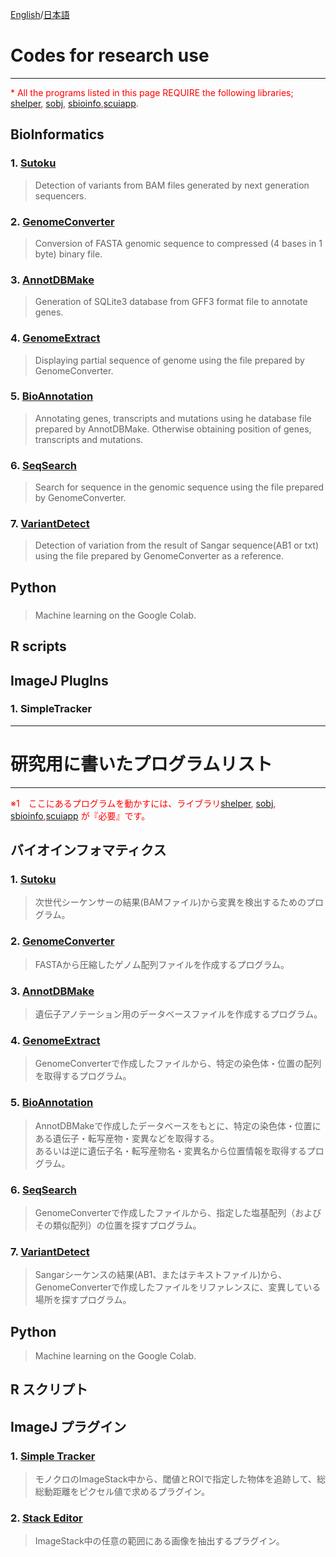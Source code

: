 [English](#Codes-for-research-use)/[日本語](#研究用に書いたプログラムリスト)   

# Codes for research use
---
<span style="color:red;">* All the programs listed in this page REQUIRE the following libraries; [shelper](https://github.com/soukiDD/libshelper), [sobj](https://github.com/soukiDD/libsobj), [sbioinfo](https://github.com/soukiDD/libsbioinfo),[scuiapp](https://github.com/soukiDD/libscuiapp). </span>

<!--span style="color:skyblue;">* If you are not good at computing or command line application, please visit my [another site](https://). </span-->

## BioInformatics


### 1.   [Sutoku](https://github.com/YujiSue/Sutoku)


> Detection of variants from BAM files generated by next generation sequencers.


### 2.   [GenomeConverter](https://github.com/YujiSue/GenomeConverter)

> Conversion of FASTA genomic sequence to compressed (4 bases in 1 byte) binary file.


### 3.   [AnnotDBMake](https://)

> Generation of SQLite3 database from GFF3 format file to annotate genes.


### 4.   [GenomeExtract](https://)

> Displaying partial sequence of genome using the file prepared by GenomeConverter.


### 5.   [BioAnnotation](https://github.com/YujiSue/BioAnnotation)

> Annotating genes, transcripts and mutations using he database file prepared by AnnotDBMake.
Otherwise obtaining position of genes, transcripts and mutations.


### 6.   [SeqSearch](https://github.com/YujiSue/SeqSearch)

> Search for sequence in the genomic sequence using the file prepared by GenomeConverter.


### 7.   [VariantDetect](https://)


> Detection of variation from the result of Sangar sequence(AB1 or txt) using the file prepared by GenomeConverter as a reference.


## Python
### []()
> Machine learning on the Google Colab.

## R scripts


## ImageJ PlugIns


### 1.   SimpleTracker


---

# 研究用に書いたプログラムリスト  
---
<span style="color:red;">※1　ここにあるプログラムを動かすには、ライブラリ[shelper](https://github.com/soukiDD/libshelper), [sobj](https://github.com/soukiDD/libsobj), [sbioinfo](https://github.com/soukiDD/libsbioinfo),[scuiapp](https://github.com/soukiDD/libscuiapp) が『必要』です。</span>

<!--span style="color:skyblue;">※2　コンパイルとかよくわからない、コマンドベースのアプリケーションは苦手etc、な人は[こちら](https://)へ。</span-->


## バイオインフォマティクス


### 1.   [Sutoku](https://github.com/YujiSue/Sutoku)


> 次世代シーケンサーの結果(BAMファイル)から変異を検出するためのプログラム。


### 2.   [GenomeConverter](https://github.com/YujiSue/GenomeConverter)

> FASTAから圧縮したゲノム配列ファイルを作成するプログラム。


### 3.   [AnnotDBMake](https://github.com/YujiSue/AnnotDBMake)

> 遺伝子アノテーション用のデータベースファイルを作成するプログラム。


### 4.   [GenomeExtract](https://)

> GenomeConverterで作成したファイルから、特定の染色体・位置の配列を取得するプログラム。


### 5.   [BioAnnotation](https://github.com/YujiSue/BioAnnotation)

> AnnotDBMakeで作成したデータベースをもとに、特定の染色体・位置にある遺伝子・転写産物・変異などを取得する。  
あるいは逆に遺伝子名・転写産物名・変異名から位置情報を取得するプログラム。


### 6.   [SeqSearch](https://github.com/YujiSue/SeqSearch)

> GenomeConverterで作成したファイルから、指定した塩基配列（およびその類似配列）の位置を探すプログラム。


### 7.   [VariantDetect](https://)


> Sangarシーケンスの結果(AB1、またはテキストファイル)から、GenomeConverterで作成したファイルをリファレンスに、変異している場所を探すプログラム。


## Python

> Machine learning on the Google Colab.


## R スクリプト


## ImageJ プラグイン


### 1.   [Simple Tracker](https://)

> モノクロのImageStack中から、閾値とROIで指定した物体を追跡して、総総動距離をピクセル値で求めるプラグイン。

### 2.   [Stack Editor](https://)

> ImageStack中の任意の範囲にある画像を抽出するプラグイン。
